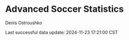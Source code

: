 # Advanced Soccer Statistics
Denis Ostroushko

<!-- gfm -->

Last successful data update: 2024-11-23 17:21:00 CST
